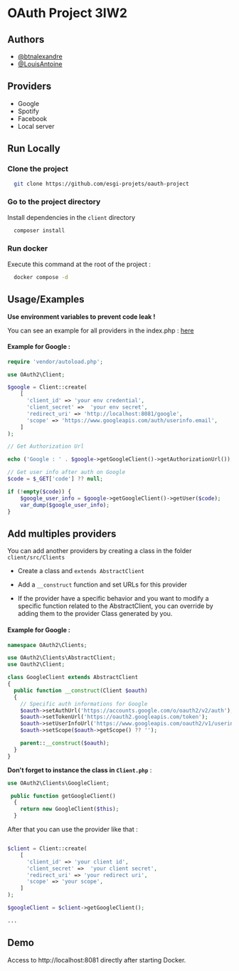 # OAuth Project 3IW2

## Authors

- [@btnalexandre](https://www.github.com/btnalexandre)
- [@LouisAntoine](https://www.github.com/louisantoine)

## Providers

- Google
- Spotify
- Facebook
- Local server

## Run Locally

### Clone the project

```bash
  git clone https://github.com/esgi-projets/oauth-project
```

### Go to the project directory

Install dependencies in the `client` directory

```bash
  composer install
```

### Run docker

Execute this command at the root of the project :

```bash
  docker compose -d
```

## Usage/Examples

**Use environment variables to prevent code leak !**

You can see an example for all providers in the index.php : [here](https://github.com/esgi-projets/oauth-project/blob/master/client/index.php)

#### Example for Google :

```php
require 'vendor/autoload.php';

use OAuth2\Client;

$google = Client::create(
    [
      'client_id' => 'your env credential',
      'client_secret' =>  'your env secret',
      'redirect_uri' => 'http://localhost:8081/google',
      'scope' => 'https://www.googleapis.com/auth/userinfo.email',
    ]
);

// Get Authorization Url

echo ('Google : ' . $google->getGoogleClient()->getAuthorizationUrl());

// Get user info after auth on Google
$code = $_GET['code'] ?? null;

if (!empty($code)) {
    $google_user_info = $google->getGoogleClient()->getUser($code);
    var_dump($google_user_info);
}

```

## Add multiples providers

You can add another providers by creating a class in the folder `client/src/Clients`

- Create a class and `extends AbstractClient`

- Add a `__construct` function and set URLs for this provider

- If the provider have a specific behavior and you want to modify a specific function related to the AbstractClient, you can override by adding them to the provider Class generated by you.

#### Example for Google :

```php
namespace OAuth2\Clients;

use OAuth2\Clients\AbstractClient;
use Oauth2\Client;

class GoogleClient extends AbstractClient
{
  public function __construct(Client $oauth)
  {
    // Specific auth informations for Google
    $oauth->setAuthUrl('https://accounts.google.com/o/oauth2/v2/auth');
    $oauth->setTokenUrl('https://oauth2.googleapis.com/token');
    $oauth->setUserInfoUrl('https://www.googleapis.com/oauth2/v1/userinfo');
    $oauth->setScope($oauth->getScope() ?? '');

    parent::__construct($oauth);
  }
}
```

**Don't forget to instance the class in `Client.php`** :

```php
use OAuth2\Clients\GoogleClient;

 public function getGoogleClient()
  {
    return new GoogleClient($this);
  }
```

After that you can use the provider like that :

```php

$client = Client::create(
    [
      'client_id' => 'your client id',
      'client_secret' =>  'your client secret',
      'redirect_uri' => 'your redirect uri',
      'scope' => 'your scope',
    ]
);

$googleClient = $client->getGoogleClient();

...
```

## Demo

Access to http://localhost:8081 directly after starting Docker.
